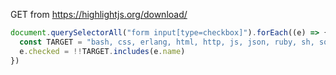 GET from https://highlightjs.org/download/

```js
document.querySelectorAll("form input[type=checkbox]").forEach((e) => {
  const TARGET = "bash, css, erlang, html, http, js, json, ruby, sh, sql, text, xml, yaml".split(", ").map((e) => `${e}.js`) // (x)sdp, (x)svg, (x)url
  e.checked = !!TARGET.includes(e.name)
})
```
